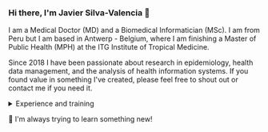 ### Hi there, I'm Javier Silva-Valencia 👋

I am a Medical Doctor (MD) and a Biomedical Informatician (MSc). I am from Peru but I am based in Antwerp - Belgium, where I am finishing a Master of Public Health (MPH) at the ITG Institute of Tropical Medicine.

Since 2018 I have been passionate about research in epidemiology, health data management, and the analysis of health information systems. If you found value in something I've created, please feel free to shout out or contact me if you need it.

<details><summary>Experience and training</summary>
<p>
  
Until now I have had experience in the development of interventions with ICT for the promotion and prevention of health as well as in the management of large health databases working in the Telehealth Unit of the Universidad Nacional Mayor de San Marcos (UNMSM), as well as at the National Institute of Health (INS) in Peru. I am also a Professor at the Faculty of Biomedical Engineering at the Pontificia Universidad Católica del Perú, at the Faculty of Public Health at the Universidad Peruana Cayetano Heredia and a professor of EpiStat at the Faculty of Medicine for postgraduate studies at UNMSM.
</p>
</details>

📱 I'm always trying to learn something new!
